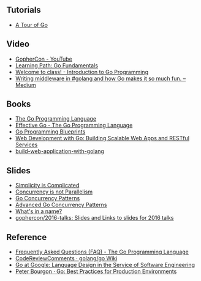 Tutorials
---------
* [A Tour of Go](https://tour.golang.org/basics/1)

Video
-----
* [GopherCon - YouTube](https://www.youtube.com/channel/UCx9QVEApa5BKLw9r8cnOFEA/playlists)
* [Learning Path: Go Fundamentals](https://www.safaribooksonline.com/library/view/learning-path-go/9781491958100/)
* [Welcome to class! - Introduction to Go Programming](https://www.safaribooksonline.com/library/view/introduction-to-go/9781491913871/video191840.html?autoStart=True)
* [Writing middleware in #golang and how Go makes it so much fun. – Medium](https://medium.com/@matryer/writing-middleware-in-golang-and-how-go-makes-it-so-much-fun-4375c1246e81)

Books
-----
* [The Go Programming Language](https://www.safaribooksonline.com/library/view/the-go-programming/9780134190570/)
* [Effective Go - The Go Programming Language](https://golang.org/doc/effective_go.html)
* [Go Programming Blueprints](https://www.safaribooksonline.com/library/view/go-programming-blueprints/9781783988020/#toc)
* [Web Development with Go: Building Scalable Web Apps and RESTful Services](https://www.safaribooksonline.com/library/view/web-development-with/9781484210529/)
* [build-web-application-with-golang](https://github.com/astaxie/build-web-application-with-golang/blob/master/en/preface.md)

Slides
-------
* [Simplicity is Complicated](https://talks.golang.org/2015/simplicity-is-complicated.slide#1)
* [Concurrency is not Parallelism](https://talks.golang.org/2012/waza.slide#1)
* [Go Concurrency Patterns](https://talks.golang.org/2012/concurrency.slide#1)
* [Advanced Go Concurrency Patterns](https://talks.golang.org/2013/advconc.slide#1)
* [What's in a name?](https://talks.golang.org/2014/names.slide#1)
* [gophercon/2016-talks: Slides and Links to slides for 2016 talks](https://github.com/gophercon/2016-talks)

Reference
---------
* [Frequently Asked Questions (FAQ) - The Go Programming Language](https://golang.org/doc/faq)
* [CodeReviewComments · golang/go Wiki](https://github.com/golang/go/wiki/CodeReviewComments)
* [Go at Google: Language Design in the Service of Software Engineering](https://talks.golang.org/2012/splash.article)
* [Peter Bourgon · Go: Best Practices for Production Environments](http://peter.bourgon.org/go-in-production/)